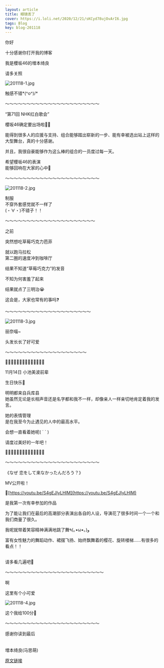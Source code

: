```yaml
---
layout: article
title: 眼镜丢了
cover: https://i.loli.net/2020/12/21/sKCyd78ujOvArI6.jpg
tags: Blog
key: blog-201118
---
```


你好

十分感谢你打开我的博客


我是櫻坂46的増本绮良

请多关照

![201118-1.jpg](https://i.loli.net/2020/12/21/sKCyd78ujOvArI6.jpg)

触感不错*(^o^)/*
<!--more-->

〜〜〜〜〜〜〜〜〜〜〜〜〜〜〜〜〜〜〜〜〜〜

“第71回 NHK红白歌会”

櫻坂46确定要出场啦❁⃘

能得到很多人的应援与支持、组合能够踏出崭新的一步、能有幸被选出站上这样的大型舞台，真的十分感谢。

并且，我很自豪能够作为这么棒的组合的一员度过每一天。



希望櫻坂46的表演<br/>
能够回响在大家的心中🌸




〜〜〜〜〜〜〜〜〜〜〜〜〜〜〜〜〜〜〜〜〜〜

![201118-2.jpg](https://i.loli.net/2020/12/21/aLwAyhmMg6Tvzxr.jpg)

制服<br/>
不穿外套感觉就不一样了<br/>
(・∀・)不错子！！

〜〜〜〜〜〜〜〜〜〜〜〜〜〜〜〜〜〜〜〜〜

之前

突然想吃草莓巧克力芭菲

就以跑马拉松<br/>
第二圈的速度冲到咖啡厅


结果不知道“草莓巧克力”的发音

不知为何害羞了起来

结果就点了三明治😭

这会是，大家也常有的事吗❓


〜〜〜〜〜〜〜〜〜〜〜〜〜〜〜〜〜〜〜〜

![201118-3.jpg](https://i.loli.net/2020/12/21/GWvFEUh2LwNdXso.jpg)

丽奈喵~

头发长长了好可爱

〜〜〜〜〜〜〜〜〜〜〜〜〜〜〜〜〜〜〜

🐧🎂🐧🎂🐧🎂🐧🎂🐧🎂🐧🎂🐧🎂

11月14日 小池美波前辈

生日快乐🎂

明明都来自兵库县<br/>
她虽然无论是长相声音还是名字都和我不一样，却像亲人一样亲切地肯定着我的发言。


她的表情管理<br/>
是在我至今为止遇见的人中的最高水平。

会想一直看着她呢( ´ ` )

请度过美好的一年吧！

🎂🐧🎂🐧🎂🐧🎂🐧🎂🐧🎂🐧🎂🐧

〜〜〜〜〜〜〜〜〜〜〜〜〜〜〜〜〜〜〜〜〜〜

《なぜ 恋をして来なかったんだろう？》

MV公开啦！
      
🎉[https://youtu.be/S4gEJIyLHlM](https://youtu.be/S4gEJIyLHlM)


是我第一次有幸参加的作品


为了能让我们在最后的高潮部分表演出各自的人设，导演花了很多时间一个一个和我们商量了很久。


我呢就带着笑容精神满满地跳了舞٩(｡•ω•｡)و

富有女性魅力的舞蹈动作、裙摆飞扬、始终飘舞着的樱花、旋转楼梯……有很多的看点！！
<br/><br/>

请多看几遍吧👀

〜〜〜〜〜〜〜〜〜〜〜〜〜〜〜〜〜〜〜〜〜〜〜

啊

这里有个小可爱

![201118-4.jpg](https://i.loli.net/2020/12/21/C31FbVm48kLlYXp.jpg)

这个我给100分💯

〜〜〜〜〜〜〜〜〜〜〜〜〜〜〜〜〜〜〜〜〜〜


感谢你读到最后
<br/><br/><br/>
増本绮良(马思萌)

[原文链接](https://sakurazaka46.com/s/s46/diary/detail/36576?cd=blog)